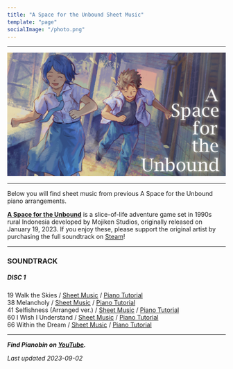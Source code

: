 ```yaml
---
title: "A Space for the Unbound Sheet Music"
template: "page"
socialImage: "/photo.png"
---
```


---

![A Space for the Unbound](/media/images/asftu_banner.jpg)

---

Below you will find sheet music from previous A Space for the Unbound piano arrangements.

**[A Space for the Unbound](https://store.steampowered.com/app/1201270/A_Space_for_the_Unbound/)** is a slice-of-life adventure game set in 1990s rural Indonesia developed by Mojiken Studios, originally released on January 19, 2023. If you enjoy these, please support the original artist by purchasing the full soundtrack on [Steam](https://store.steampowered.com/app/2050790/A_Space_for_the_Unbound_Soundtrack/)!

---

### SOUNDTRACK

##### DISC 1

19 Walk the Skies / [Sheet Music](/media/asftu/Walk_the_Skies_PB.pdf) / [Piano Tutorial](https://youtu.be/guDs1D6Qkyw)  
38 Melancholy / [Sheet Music](/media/asftu/Melancholy_PB.pdf) / [Piano Tutorial](https://youtu.be/w2N5kwKGP2Q)  
41 Selfishness (Arranged ver.) / [Sheet Music](/media/asftu/Selfishness_Arranged_ver_PB.pdf) / [Piano Tutorial](https://youtu.be/sP5N_j8HjMM)  
60 I Wish I Understand / [Sheet Music](/media/asftu/I_Wish_I_Understand_PB.pdf) / [Piano Tutorial](https://youtu.be/nqMeUqb4y1Q)  
66 Within the Dream / [Sheet Music](/media/asftu/Within_the_Dream_PB.pdf) / [Piano Tutorial](https://youtu.be/TvghQwLHxU8)

---

**_Find Pianobin on [YouTube](https://www.youtube.com/pianobin)._**

_Last updated 2023-09-02_

